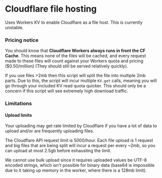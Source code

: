 # Cloudflare file hosting 

Uses Workers KV to enable Cloudflare as a file host. This is currently unstable.

### Pricing notice

You should know that **Cloudflare Workers always runs in front the CF Cache**. This means none of the files will be cached, and every request made to these files will count against your Workers quota and pricing ($0.50/million) (They should still be served relatively quickly).

If you use files >2mb then this script will split the file into multiple 2mb parts. Due to this, the script will incur multiple `KV.get` calls, meaning you will go through your included KV read quota quicker. This should only be a concern if this script will see extremely high download traffic.

### Limitations

#### Upload limits

Your uploading may get rate limited by Cloudflare if you have a lot of data to upload and/or are frequently uploading files. 

The Cloudflare API request limit is 5000/hour. Each file upload is 1 request and big files that are being split will incur a request per every ~2mb, so you can upload at most 2.5gb before exhausting the limit.

We cannot use bulk upload since it requires uploaded values be UTF-8 encoded strings, which isn't possible for binary data (base64 is impossible due to it taking up memory in the worker, where there is a 128mb limit).
